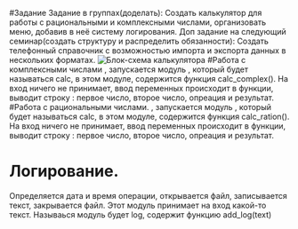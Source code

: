 #Задание
Задание в группах(доделать): Создать калькулятор для работы с рациональными и комплексными числами, организовать меню, добавив в неё систему логирования.
Доп задание на следующий семинар(создать структуру и распределить обязанности): Создать телефонный справочник с возможностью импорта и экспорта данных в нескольких форматах.
![Блок-схема калькулятора](https://app.diagrams.net/#G18xTFdYKcae33C29SqE-G1VRHJrv9psh-)
#Работа с комплексными числами 
, запускается модуль , который будет называться calc, в этом модуле, содержится функция calc_complex(). На вход ничего не принимает, ввод переменных происходит в функции,  выводит строку : первое число, второе число, опреация и результат.
#Работа с рациональными числами.
, запускается модуль , который будет называться calc, в этом модуле, содержится функция calc_ration(). На вход ничего не принимает, ввод переменных происходит в функции,  выводит строку : первое число, второе число, опреация и результат.
# Логирование.
Определяется дата и время операции, открывается файл, записывается текст, закрывается файл. Этот модуль принимает на вход какой-то текст. Называься модуль будет log, содержит функцию add_log(text)